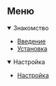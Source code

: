 ## Меню

<details open="">
  <summary>Знакомство</summary>

- [Введение](docs/GettingStarted.md#знакомство)
- [Установка](docs/GettingStarted.md#установка)
</details>

<details open="">
  <summary>Настройка</summary>

- [Настройка](docs/Settings.md)
</details>
